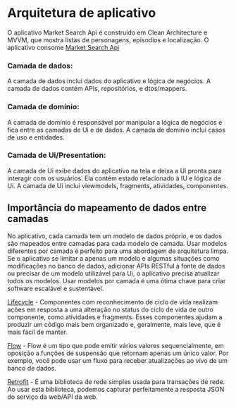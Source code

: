 # Arquitetura de aplicativo

O aplicativo Market Search Api é construído em Clean Architecture e MVVM, que mostra listas de
personagens, episodios e localização.
O aplicativo consome [Market Search Api](https://api.mercadolibre.com/sites/$SITE_ID/search?q=Motorola%20G6)

### Camada de dados:
A camada de dados inclui dados do aplicativo e lógica de negócios. A camada de dados contém APIs, 
repositórios, e dtos/mappers.

### Camada de domínio:
A camada de domínio é responsável por manipular a lógica de negócios e fica entre as camadas
de Ui e de dados. A camada de domínio inclui casos de uso e entidades.

### Camada de Ui/Presentation:
A camada de Ui exibe dados do aplicativo na tela e deixa a Ui pronta para interagir com os usuários.
Ela contém estado relacionado à IU e lógica de Ui. A camada de Ui inclui viewmodels, fragments,
atividades, componentes.

## Importância do mapeamento de dados entre camadas
No aplicativo, cada camada tem um modelo de dados próprio, e os dados são mapeados entre camadas
para cada modelo de camada. Usar modelos diferentes por camada é perfeito para uma abordagem de
arquitetura limpa. Se o aplicativo se limitar a apenas um modelo e algumas situações como
modificações no banco de dados, adicionar APIs RESTful à fonte de dados ou precisar de um modelo
utilizável para Ui, o aplicativo precisa atualizar todos os modelos. Usar modelos por camada é uma
ótima chave para criar software escalável e sustentável.

[Lifecycle](https://developer.android.com/topic/libraries/architecture/lifecycle) - Componentes com reconhecimento de ciclo de vida realizam ações em resposta 
a uma alteração no status do ciclo de vida de outro componente, como atividades e fragments. 
Esses componentes ajudam a produzir um código mais bem organizado e, geralmente, mais leve, 
que é mais fácil de manter.

[Flow](https://developer.android.com/kotlin/flow) - Flow é um tipo que pode emitir vários valores sequencialmente, em oposição a 
funções de suspensão que retornam apenas um único valor. Por exemplo, você pode usar um fluxo 
para receber atualizações ao vivo de um banco de dados.

[Retrofit](https://square.github.io/retrofit) - É uma biblioteca de rede simples usada para transações de rede. Ao usar esta 
biblioteca, podemos capturar perfeitamente a resposta JSON do serviço da web/API da web.